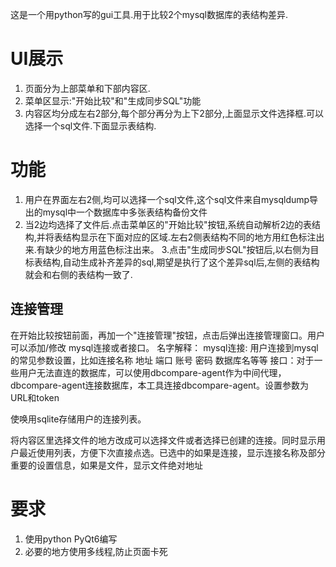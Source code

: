 这是一个用python写的gui工具.用于比较2个mysql数据库的表结构差异.

# UI展示
1. 页面分为上部菜单和下部内容区.
2. 菜单区显示:"开始比较"和"生成同步SQL"功能 
3. 内容区均分成左右2部分,每个部分再分为上下2部分,上面显示文件选择框.可以选择一个sql文件.下面显示表结构.

# 功能
1. 用户在界面左右2侧,均可以选择一个sql文件,这个sql文件来自mysqldump导出的mysql中一个数据库中多张表结构备份文件
2. 当2边均选择了文件后.点击菜单区的"开始比较"按钮,系统自动解析2边的表结构,并将表结构显示在下面对应的区域.左右2侧表结构不同的地方用红色标注出来.有缺少的地方用蓝色标注出来。
3.点击"生成同步SQL"按钮后,以右侧为目标表结构,自动生成补齐差异的sql,期望是执行了这个差异sql后,左侧的表结构就会和右侧的表结构一致了.

## 连接管理
 在开始比较按钮前面，再加一个"连接管理"按钮，点击后弹出连接管理窗口。用户可以添加/修改 mysql连接或者接口。
名字解释：
mysql连接: 用户连接到mysql的常见参数设置，比如连接名称 地址 端口 账号 密码 数据库名等等
接口：对于一些用户无法直连的数据库，可以使用dbcompare-agent作为中间代理，dbcompare-agent连接数据库，本工具连接dbcompare-agent。设置参数为URL和token

使唤用sqlite存储用户的连接列表。

将内容区里选择文件的地方改成可以选择文件或者选择已创建的连接。同时显示用户最近使用列表，方便下次直接点选。已选中的如果是连接，显示连接名称及部分重要的设置信息，如果是文件，显示文件绝对地址

# 要求
1. 使用python PyQt6编写
2. 必要的地方使用多线程,防止页面卡死